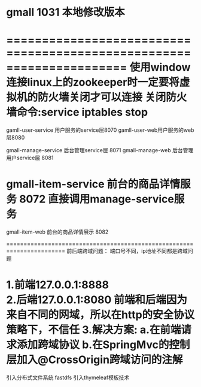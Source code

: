 # gmall 1031 本地修改版本

=====================================================================
使用window连接linux上的zookeeper时一定要将虚拟机的防火墙关闭才可以连接
关闭防火墙命令:service  iptables stop
=====================================================================

gamll-user-service 用户服务的service层8070
gamll-user-web用户服务的web层8080

gmall-manage-service 后台管理service层 8071
gmall-manage-web 后台管理用户service层 8081

# gmall-item-service 前台的商品详情服务 8072 直接调用manage-service服务
gmall-item-web 前台的商品详情展示 8082


=======================================================================
前后端跨域问题：
    端口号不同，ip地址不同都是跨域问题
    
 1.前端127.0.0.1:8888   
 2.后端127.0.0.1:8080
 前端和后端因为来自不同的网域，所以在http的安全协议策略下，不信任
 3.解决方案:
    a.在前端请求添加跨域协议
    b.在SpringMvc的控制层加入@CrossOrigin跨域访问的注解
==================================================================

引入分布式文件系统 fastdfs
引入thymeleaf模板技术